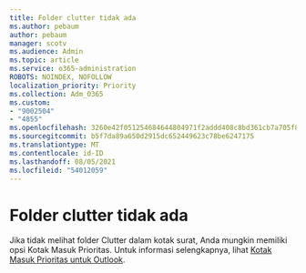 ```yaml
---
title: Folder clutter tidak ada
ms.author: pebaum
author: pebaum
manager: scotv
ms.audience: Admin
ms.topic: article
ms.service: o365-administration
ROBOTS: NOINDEX, NOFOLLOW
localization_priority: Priority
ms.collection: Adm_O365
ms.custom:
- "9002504"
- "4855"
ms.openlocfilehash: 3260e42f051254684644804971f2addd408c8bd361cb7a705f8712f5fa0b952e
ms.sourcegitcommit: b5f7da89a650d2915dc652449623c78be6247175
ms.translationtype: MT
ms.contentlocale: id-ID
ms.lasthandoff: 08/05/2021
ms.locfileid: "54012059"
---
```

# <a name="missing-clutter-folder"></a>Folder clutter tidak ada

Jika tidak melihat folder Clutter dalam kotak surat, Anda mungkin memiliki opsi Kotak Masuk Prioritas. Untuk informasi selengkapnya, lihat [Kotak Masuk Prioritas untuk Outlook](https://support.office.com/article/focused-inbox-for-outlook-f445ad7f-02f4-4294-a82e-71d8964e3978).
